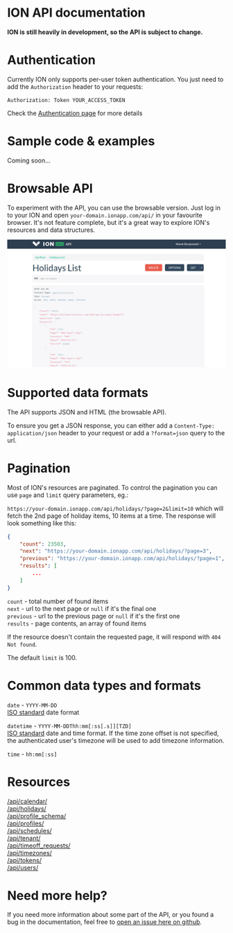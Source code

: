 ION API documentation
============================

**ION is still heavily in development, so the API is subject to change.**

# Authentication

Currently ION only supports per-user token authentication. You just need to add the `Authorization` header to your requests:

```
Authorization: Token YOUR_ACCESS_TOKEN
```

Check the [Authentication page](authentication/README.md) for more details

# Sample code & examples

Coming soon...

# Browsable API

To experiment with the API, you can use the browsable version. Just log in to your ION and open `your-domain.ionapp.com/api/` in your favourite browser. It's not feature complete, but it's a great way to explore ION's resources and data structures.

![](browsable-api.jpg)

# Supported data formats

The API supports JSON and HTML (the browsable API).

To ensure you get a JSON response, you can either add a `Content-Type: application/json` header to your request or add a `?format=json` query to the url.

# Pagination

Most of ION's resources are paginated. To control the pagination you can use `page` and `limit` query parameters, eg.:

`https://your-domain.ionapp.com/api/holidays/?page=2&limit=10` which will fetch the 2nd page of holiday items, 10 items at a time. The response will look something like this:

```json
{
    "count": 23503,
    "next": "https://your-domain.ionapp.com/api/holidays/?page=3",
    "previous": "https://your-domain.ionapp.com/api/holidays/?page=1", 
    "results": [
        ...
    ]
}
```

`count` - total number of found items  
`next` - url to the next page or `null` if it's the final one  
`previous` - url to the previous page or `null` if it's the first one  
`results` - page contents, an array of found items  

If the resource doesn't contain the requested page, it will respond with `404 Not found`.

The default `limit` is 100.

# Common data types and formats

`date` - `YYYY-MM-DD`  
[ISO standard][iso_date] date format

`datetime` - `YYYY-MM-DDThh:mm[:ss[.s]][TZD]`  
[ISO standard][iso_date] date and time format. If the time zone offset is not specified, the authenticated user's timezone will be used to add timezone information.

`time` - `hh:mm[:ss]`

[iso_date]: http://www.w3.org/TR/NOTE-datetime

# Resources
[/api/calendar/](resources/calendar.md)  
[/api/holidays/](resources/holidays.md)  
[/api/profile_schema/](resources/profile_schema.md)  
[/api/profiles/](resources/profiles.md)  
[/api/schedules/](resources/schedules.md)  
[/api/tenant/](resources/tenant.md)  
[/api/timeoff_requests/](resources/timeoff_requests.md)  
[/api/timezones/](resources/timezones.md)  
[/api/tokens/](resources/tokens.md)  
[/api/users/](resources/users.md)  

# Need more help?

If you need more information about some part of the API, or you found a bug in the documentation, feel free to [open an issue here on github](https://github.com/IONapp/api-docs/issues).

